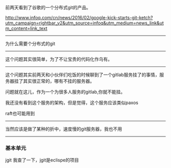 前两天看到了谷歌的一个分布式git的产品。

http://www.infoq.com/cn/news/2016/02/google-kick-starts-git-ketch?utm_campaign=rightbar_v2&utm_source=infoq&utm_medium=news_link&utm_content=link_text

---

为什么需要个分布式的git

---

这个问题其实很简单，为了不让宝贵的代码化作乌有。

---

这个问题其实前两天和小伙伴们吃饭的时候聊到了一个gitlab服务挂了的事情，服务器挂了其实很正常的，哪有不挂的服务器。

问题就在这儿，作为一个为很多人服务的gitlab,你就不能挂。



我还没有看到这个服务的架构，但是觉得，这个服务应该类似paxos

raft也可能用到

---

当然应该是做了某种的折中，速度慢的git服务器，我也不用


---
### 基本单元
jgit 我查了一下，jgit是eclispe的项目
